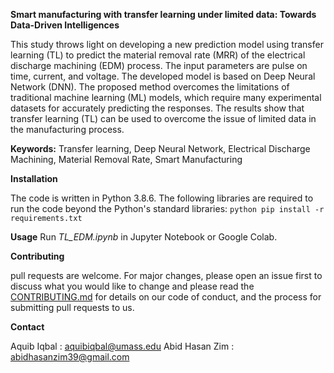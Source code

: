 **Smart manufacturing with transfer learning under limited data: Towards Data-Driven Intelligences**

This study throws light on developing a new prediction model using
transfer learning (TL) to predict the material removal rate (MRR) of the electrical discharge
machining (EDM) process. The input parameters are pulse on time, current,
and voltage. The developed model is based on Deep Neural Network (DNN). The
proposed method overcomes the limitations of traditional machine learning (ML)
models, which require many experimental datasets for accurately predicting the responses. The results show that transfer learning (TL) can be used to
overcome the issue of limited data in the manufacturing process.

**Keywords:** Transfer learning, Deep Neural Network, Electrical Discharge Machining, Material Removal Rate, Smart Manufacturing

**Installation**

The code is written in Python 3.8.6. The following libraries are required to run the code beyond the Python's standard libraries:
	```python
	 pip install -r requirements.txt
	```

**Usage**
Run *TL_EDM.ipynb* in Jupyter Notebook or Google Colab.

**Contributing**

pull requests are welcome. For major changes, please open an issue first to discuss what you would like to change and please read the [CONTRIBUTING.md](CONTRIBUTING.md) for details on our code of conduct, and the process for submitting pull requests to us.


**Contact**

Aquib Iqbal : aquibiqbal@umass.edu
Abid Hasan Zim : abidhasanzim39@gmail.com

